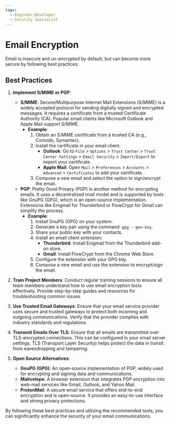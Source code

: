 ```yaml
---
tags:
  - Engineer/Developer
  - Security Specialist
---
```


# Email Encryption


Email is insecure and un-encrypted by default, but can become more secure by following best practices:

## Best Practices

1. **Implement S/MIME or PGP**: 
   - **S/MIME**: Secure/Multipurpose Internet Mail Extensions (S/MIME) is a widely accepted protocol for sending digitally signed and encrypted messages. It requires a certificate from a trusted Certificate Authority (CA). Popular email clients like Microsoft Outlook and Apple Mail support S/MIME.
     - **Example**:
       1. Obtain an S/MIME certificate from a trusted CA (e.g., Comodo, Symantec).
       2. Install the certificate in your email client:
          - **Outlook**: Go to `File` > `Options` > `Trust Center` > `Trust Center Settings` > `Email Security` > `Import/Export` to import your certificate.
          - **Apple Mail**: Open `Mail` > `Preferences` > `Accounts` > `Advanced` > `Certificates` to add your certificate.
       3. Compose a new email and select the option to sign/encrypt the email.
   - **PGP**: Pretty Good Privacy (PGP) is another method for encrypting emails. It uses a decentralized trust model and is supported by tools like GnuPG (GPG), which is an open-source implementation. Extensions like Enigmail for Thunderbird or FlowCrypt for Gmail can simplify the process.
     - **Example**:
       1. Install GnuPG (GPG) on your system.
       2. Generate a key pair using the command: `gpg --gen-key`.
       3. Share your public key with your contacts.
       4. Install an email client extension:
          - **Thunderbird**: Install Enigmail from the Thunderbird add-on store.
          - **Gmail**: Install FlowCrypt from the Chrome Web Store.
       5. Configure the extension with your GPG key.
       6. Compose a new email and use the extension to encrypt/sign the email.

2. **Train Project Members**: Conduct regular training sessions to ensure all team members understand how to use email encryption tools effectively. Provide step-by-step guides and resources for troubleshooting common issues.

3. **Use Trusted Email Gateways**: Ensure that your email service provider uses secure and trusted gateways to protect both incoming and outgoing communications. Verify that the provider complies with industry standards and regulations.

4. **Transmit Emails Over TLS**: Ensure that all emails are transmitted over TLS-encrypted connections. This can be configured in your email server settings. TLS (Transport Layer Security) helps protect the data in transit from eavesdropping and tampering.

5. **Open Source Alternatives**:
   - **GnuPG (GPG)**: An open-source implementation of PGP, widely used for encrypting and signing data and communications.
   - **Mailvelope**: A browser extension that integrates PGP encryption into web-mail services like Gmail, Outlook, and Yahoo Mail.
   - **ProtonMail**: A secure email service that offers end-to-end encryption and is open-source. It provides an easy-to-use interface and strong privacy protections.

By following these best practices and utilizing the recommended tools, you can significantly enhance the security of your email communications.